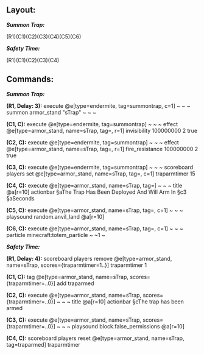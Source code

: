 ## Layout:

**_Summon Trap:_**

(R1)(C1)(C2)(C3)(C4)(C5)(C6)

**_Safety Time:_**

(R1)(C1)(C2)(C3)(C4)

## Commands:

**_Summon Trap:_**

**(R1, Delay: 3):** execute @e[type=endermite, tag=summontrap, c=1] ~ ~ ~ summon armor_stand "sTrap" ~ ~ ~

**(C1, C):** execute @e[type=endermite, tag=summontrap] ~ ~ ~ effect @e[type=armor_stand, name=sTrap, tag=, r=1] invisibility 100000000 2 true

**(C2, C):** execute @e[type=endermite, tag=summontrap] ~ ~ ~ effect @e[type=armor_stand, name=sTrap, tag=, r=1] fire_resistance 100000000 2 true

**(C3, C):** execute @e[type=endermite, tag=summontrap] ~ ~ ~ scoreboard players set @e[type=armor_stand, name=sTrap, tag=, c=1] traparmtimer 15

**(C4, C):** execute @e[type=armor_stand, name=sTrap, tag=] ~ ~ ~ title @a[r=10] actionbar §aThe Trap Has Been Deployed And Will Arm In §c3 §aSeconds

**(C5, C):** execute @e[type=armor_stand, name=sTrap, tag=, c=1] ~ ~ ~ playsound random.anvil_land @a[r=10]

**(C6, C):** execute @e[type=armor_stand, name=sTrap, tag=, c=1] ~ ~ ~ particle minecraft:totem_particle ~ ~1 ~

**_Safety Time:_**

**(R1, Delay: 4):** scoreboard players remove @e[type=armor_stand, name=sTrap, scores={traparmtimer=1..}] traparmtimer 1

**(C1, C):** tag @e[type=armor_stand, name=sTrap, scores={traparmtimer=..0}] add traparmed

**(C2, C):** execute @e[type=armor_stand, name=sTrap, scores={traparmtimer=..0}] ~ ~ ~ title @a[r=10] actionbar §cThe trap has been armed

**(C3, C):** execute @e[type=armor_stand, name=sTrap, scores={traparmtimer=..0}] ~ ~ ~ playsound block.false_permissions @a[r=10]

**(C4, C):** scoreboard players reset @e[type=armor_stand, name=sTrap, tag=traparmed] traparmtimer
